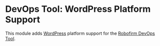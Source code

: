 DevOps Tool: WordPress Platform Support
====================================

This module adds [WordPress](https://magento.com/) platform support for the 
[Robofirm DevOps Tool](https://bitbucket.org/robofirm/robofirm-devops).
